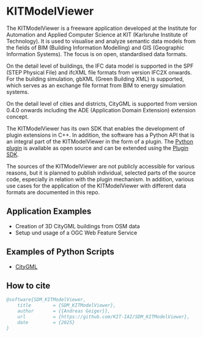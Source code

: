 # KITModelViewer

The KITModelViewer is a freeware application developed at the Institute for Automation and Applied Computer Science at KIT (Karlsruhe Institute of Technology). It is used to visualise and analyze semantic data models from the fields of BIM (Building Information Modelling) and GIS (Geographic Information Systems). The focus is on open, standardised data formats.

On the detail level of buildings, the IFC data model is supported in the SPF (STEP Physical File) and ifcXML file formats from version IFC2X onwards. For the building simulation, gbXML (Green Building XML) is supported, which serves as an exchange file format from BIM to energy simulation systems.

On the detail level of cities and districts, CityGML is supported from version 0.4.0 onwards including the ADE (Application Domain Extension) extension concept.

The KITModelViewer has its own SDK that enables the development of plugin extensions in C++. In addition, the software has a Python API that is an integral part of the KITModelViewer in the form of a plugin. The [Python plugin](https://github.com/KIT-IAI/SDM_Plugin_Python) is available as open source and can be extended using the [Plugin SDK](https://github.com/KIT-IAI/SDM_Plugin_SDK).

The sources of the KITModelViewer are not publicly accessible for various reasons, but it is planned to publish individual, selected parts of the source code, especially in relation with the plugin mechanism.
In addition, various use cases for the application of the KITModelViewer with different data formats are documented in this repo.

## Application Examples
* Creation of 3D CityGML buildings from OSM data
* Setup und usage of a OGC Web Feature Service
  
## Examples of Python Scripts
* [CityGML](CityGML)

## How to cite

```bibtex
@software{SDM_KITModelViewer,
	title        = {SDM_KITModelViewer},
	author       = {{Andreas Geiger}},
	url          = {https://github.com/KIT-IAI/SDM_KITModelViewer},
	date         = {2025}
}
```
